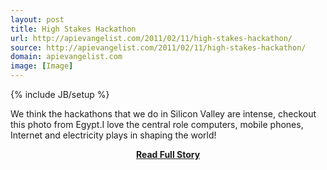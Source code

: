 ```yaml
---
layout: post
title: High Stakes Hackathon
url: http://apievangelist.com/2011/02/11/high-stakes-hackathon/
source: http://apievangelist.com/2011/02/11/high-stakes-hackathon/
domain: apievangelist.com
image: [Image]
---
```

{% include JB/setup %}<p>We think the hackathons that we do in Silicon Valley are intense, checkout this photo from Egypt.I love the central role computers, mobile phones, Internet and electricity plays in shaping the world!</p>
<center><p><a href="http://apievangelist.com/2011/02/11/high-stakes-hackathon/" style='padding:25px; font-sze:18px; font-weight: bold;'>Read Full Story</a></p></center>
